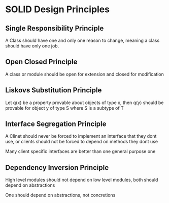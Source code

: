 # SOLID Design Principles

## Single Responsibility Principle

A Class should have one and only one reason to change, meaning a class should have only one job.

## Open Closed Principle

A class or module should be open for extension and closed for modification

## Liskovs Substitution Principle

Let q(x) be a property provable about objects of type x, then q(y) should be provable for object y of type S where S is a subtype of T

## Interface Segregation Principle

A Clinet should never be forced to implement an interface that they dont use, or clients should not be forced to depend on methods they dont use

Many client specific interfaces are better than one general purpose one

## Dependency Inversion Principle

High level modules should not depend on low level modules, both should depend on abstractions

One should depend on abstractions, not concretions